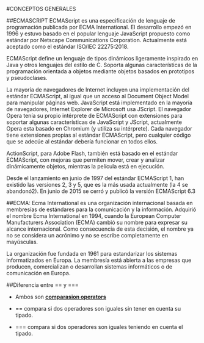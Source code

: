 #CONCEPTOS GENERALES

##ECMASCRIPT
ECMAScript es una especificación de lenguaje de programación publicada por ECMA International. El desarrollo empezó en 1996 y estuvo basado en el popular lenguaje JavaScript propuesto como estándar por Netscape Communications Corporation. Actualmente está aceptado como el estándar ISO/IEC 22275:2018.

ECMAScript define un lenguaje de tipos dinámicos ligeramente inspirado en Java y otros lenguajes del estilo de C. Soporta algunas características de la programación orientada a objetos mediante objetos basados en prototipos y pseudoclases.

La mayoría de navegadores de Internet incluyen una implementación del estándar ECMAScript, al igual que un acceso al Document Object Model para manipular páginas web. JavaScript está implementado en la mayoría de navegadores, Internet Explorer de Microsoft usa JScript. El navegador Opera tenía su propio intérprete de ECMAScript con extensiones para soportar algunas características de JavaScript y JScript, actualmente Opera esta basado en Chromium (y utiliza su intérprete). Cada navegador tiene extensiones propias al estándar ECMAScript, pero cualquier código que se adecúe al estándar debería funcionar en todos ellos.

ActionScript, para Adobe Flash, también está basado en el estándar ECMAScript, con mejoras que permiten mover, crear y analizar dinámicamente objetos, mientras la película está en ejecución.

Desde el lanzamiento en junio de 1997 del estándar ECMAScript 1, han existido las versiones 2, 3 y 5, que es la más usada actualmente (la 4 se abandonó2​). En junio de 2015 se cerró y publicó la versión ECMAScript 6.3​

##ECMA:
Ecma International es una organización internacional basada en membresías de estándares para la comunicación y la información. Adquirió el nombre Ecma International en 1994, cuando la European Computer Manufacturers Association (ECMA) cambió su nombre para expresar su alcance internacional. Como consecuencia de esta decisión, el nombre ya no se considera un acrónimo y no se escribe completamente en mayúsculas.

La organización fue fundada en 1961 para estandarizar los sistemas informatizados en Europa. La membresía está abierta a las empresas que producen, comercializan o desarrollan sistemas informáticos o de comunicación en Europa.

##Diferencia entre == y ===

* Ambos son <u>**comparasion operators**</u>

* == compara si dos operadores son iguales sin tener en cuenta su tipado.
* === compara si dos operadores son iguales teniendo en cuenta el tipado.